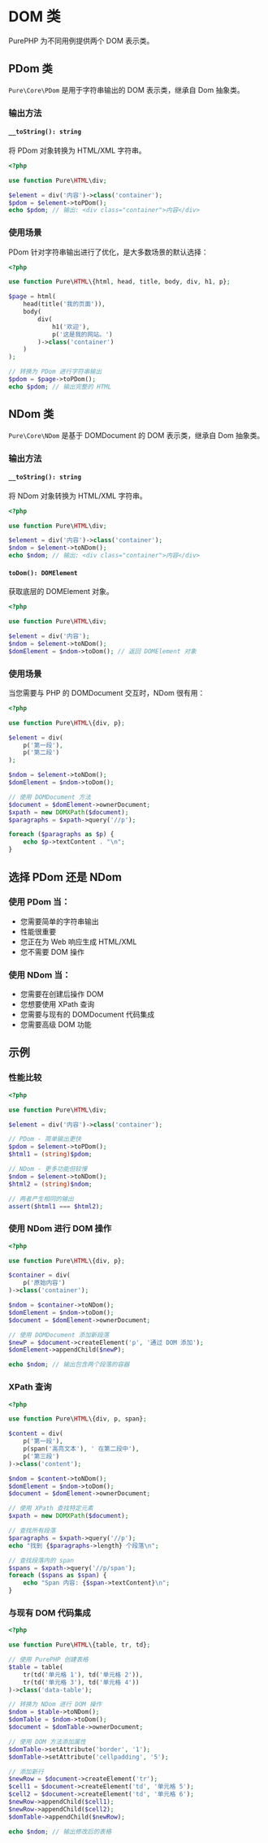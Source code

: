 # DOM 类

PurePHP 为不同用例提供两个 DOM 表示类。

## PDom 类

`Pure\Core\PDom` 是用于字符串输出的 DOM 表示类，继承自 Dom 抽象类。

### 输出方法

#### `__toString(): string`

将 PDom 对象转换为 HTML/XML 字符串。

```php
<?php

use function Pure\HTML\div;

$element = div('内容')->class('container');
$pdom = $element->toPDom();
echo $pdom; // 输出: <div class="container">内容</div>
```

### 使用场景

PDom 针对字符串输出进行了优化，是大多数场景的默认选择：

```php
<?php

use function Pure\HTML\{html, head, title, body, div, h1, p};

$page = html(
    head(title('我的页面')),
    body(
        div(
            h1('欢迎'),
            p('这是我的网站。')
        )->class('container')
    )
);

// 转换为 PDom 进行字符串输出
$pdom = $page->toPDom();
echo $pdom; // 输出完整的 HTML
```

## NDom 类

`Pure\Core\NDom` 是基于 DOMDocument 的 DOM 表示类，继承自 Dom 抽象类。

### 输出方法

#### `__toString(): string`

将 NDom 对象转换为 HTML/XML 字符串。

```php
<?php

use function Pure\HTML\div;

$element = div('内容')->class('container');
$ndom = $element->toNDom();
echo $ndom; // 输出: <div class="container">内容</div>
```

#### `toDom(): DOMElement`

获取底层的 DOMElement 对象。

```php
<?php

use function Pure\HTML\div;

$element = div('内容');
$ndom = $element->toNDom();
$domElement = $ndom->toDom(); // 返回 DOMElement 对象
```

### 使用场景

当您需要与 PHP 的 DOMDocument 交互时，NDom 很有用：

```php
<?php

use function Pure\HTML\{div, p};

$element = div(
    p('第一段'),
    p('第二段')
);

$ndom = $element->toNDom();
$domElement = $ndom->toDom();

// 使用 DOMDocument 方法
$document = $domElement->ownerDocument;
$xpath = new DOMXPath($document);
$paragraphs = $xpath->query('//p');

foreach ($paragraphs as $p) {
    echo $p->textContent . "\n";
}
```

## 选择 PDom 还是 NDom

### 使用 PDom 当：
- 您需要简单的字符串输出
- 性能很重要
- 您正在为 Web 响应生成 HTML/XML
- 您不需要 DOM 操作

### 使用 NDom 当：
- 您需要在创建后操作 DOM
- 您想要使用 XPath 查询
- 您需要与现有的 DOMDocument 代码集成
- 您需要高级 DOM 功能

## 示例

### 性能比较

```php
<?php

use function Pure\HTML\div;

$element = div('内容')->class('container');

// PDom - 简单输出更快
$pdom = $element->toPDom();
$html1 = (string)$pdom;

// NDom - 更多功能但较慢
$ndom = $element->toNDom();
$html2 = (string)$ndom;

// 两者产生相同的输出
assert($html1 === $html2);
```

### 使用 NDom 进行 DOM 操作

```php
<?php

use function Pure\HTML\{div, p};

$container = div(
    p('原始内容')
)->class('container');

$ndom = $container->toNDom();
$domElement = $ndom->toDom();
$document = $domElement->ownerDocument;

// 使用 DOMDocument 添加新段落
$newP = $document->createElement('p', '通过 DOM 添加');
$domElement->appendChild($newP);

echo $ndom; // 输出包含两个段落的容器
```

### XPath 查询

```php
<?php

use function Pure\HTML\{div, p, span};

$content = div(
    p('第一段'),
    p(span('高亮文本'), ' 在第二段中'),
    p('第三段')
)->class('content');

$ndom = $content->toNDom();
$domElement = $ndom->toDom();
$document = $domElement->ownerDocument;

// 使用 XPath 查找特定元素
$xpath = new DOMXPath($document);

// 查找所有段落
$paragraphs = $xpath->query('//p');
echo "找到 {$paragraphs->length} 个段落\n";

// 查找段落内的 span
$spans = $xpath->query('//p/span');
foreach ($spans as $span) {
    echo "Span 内容: {$span->textContent}\n";
}
```

### 与现有 DOM 代码集成

```php
<?php

use function Pure\HTML\{table, tr, td};

// 使用 PurePHP 创建表格
$table = table(
    tr(td('单元格 1'), td('单元格 2')),
    tr(td('单元格 3'), td('单元格 4'))
)->class('data-table');

// 转换为 NDom 进行 DOM 操作
$ndom = $table->toNDom();
$domTable = $ndom->toDom();
$document = $domTable->ownerDocument;

// 使用 DOM 方法添加属性
$domTable->setAttribute('border', '1');
$domTable->setAttribute('cellpadding', '5');

// 添加新行
$newRow = $document->createElement('tr');
$cell1 = $document->createElement('td', '单元格 5');
$cell2 = $document->createElement('td', '单元格 6');
$newRow->appendChild($cell1);
$newRow->appendChild($cell2);
$domTable->appendChild($newRow);

echo $ndom; // 输出修改后的表格
```
